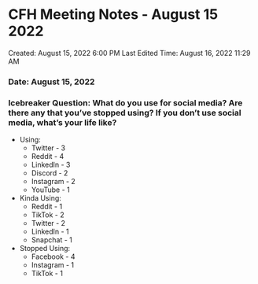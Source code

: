 # CFH Meeting Notes - August 15 2022

Created: August 15, 2022 6:00 PM
Last Edited Time: August 16, 2022 11:29 AM

### Date:  August 15, 2022

### Icebreaker Question: What do you use for social media? Are there any that you’ve stopped using? If you don’t use social media, what’s your life like?

- Using:
    - Twitter - 3
    - Reddit - 4
    - LinkedIn - 3
    - Discord - 2
    - Instagram - 2
    - YouTube - 1
- Kinda Using:
    - Reddit - 1
    - TikTok - 2
    - Twitter - 2
    - LinkedIn - 1
    - Snapchat - 1
- Stopped Using:
    - Facebook - 4
    - Instagram - 1
    - TikTok - 1